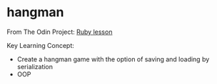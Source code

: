 # hangman

From The Odin Project: [Ruby lesson](https://www.theodinproject.com/lessons/ruby-hangman)

Key Learning Concept:
 - Create a hangman game with the option of saving and loading by serialization
 - OOP
 
